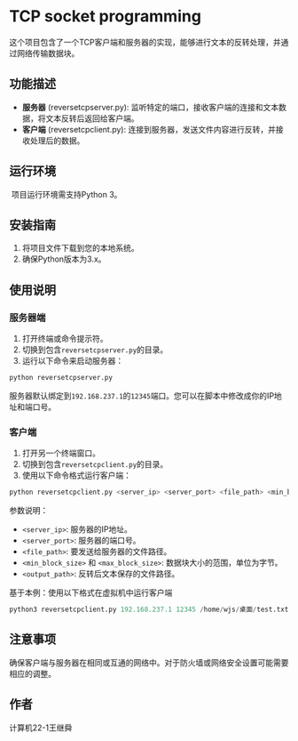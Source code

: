 # TCP socket programming

这个项目包含了一个TCP客户端和服务器的实现，能够进行文本的反转处理，并通过网络传输数据块。

## 功能描述

- **服务器** (reversetcpserver.py): 监听特定的端口，接收客户端的连接和文本数据，将文本反转后返回给客户端。
- **客户端** (reversetcpclient.py): 连接到服务器，发送文件内容进行反转，并接收处理后的数据。

## 运行环境

​	项目运行环境需支持Python 3。

## 安装指南

1. 将项目文件下载到您的本地系统。
2. 确保Python版本为3.x。

## 使用说明

### 服务器端

1. 打开终端或命令提示符。
2. 切换到包含`reversetcpserver.py`的目录。
3. 运行以下命令来启动服务器：

```python
python reversetcpserver.py
```

服务器默认绑定到`192.168.237.1`的`12345`端口。您可以在脚本中修改成你的IP地址和端口号。

### 客户端

1. 打开另一个终端窗口。
2. 切换到包含`reversetcpclient.py`的目录。
3. 使用以下命令格式运行客户端：

```python
python reversetcpclient.py <server_ip> <server_port> <file_path> <min_block_size> <max_block_size> <output_path>
```

参数说明：

- `<server_ip>`: 服务器的IP地址。
- `<server_port>`: 服务器的端口号。
- `<file_path>`: 要发送给服务器的文件路径。
- `<min_block_size>` 和 `<max_block_size>`: 数据块大小的范围，单位为字节。
- `<output_path>`: 反转后文本保存的文件路径。

基于本例：使用以下格式在虚拟机中运行客户端

```python
python3 reversetcpclient.py 192.168.237.1 12345 /home/wjs/桌面/test.txt 1 10 /home/wjs/桌面/new.txt
```

## 注意事项

确保客户端与服务器在相同或互通的网络中。对于防火墙或网络安全设置可能需要相应的调整。

## 作者

计算机22-1王继舜